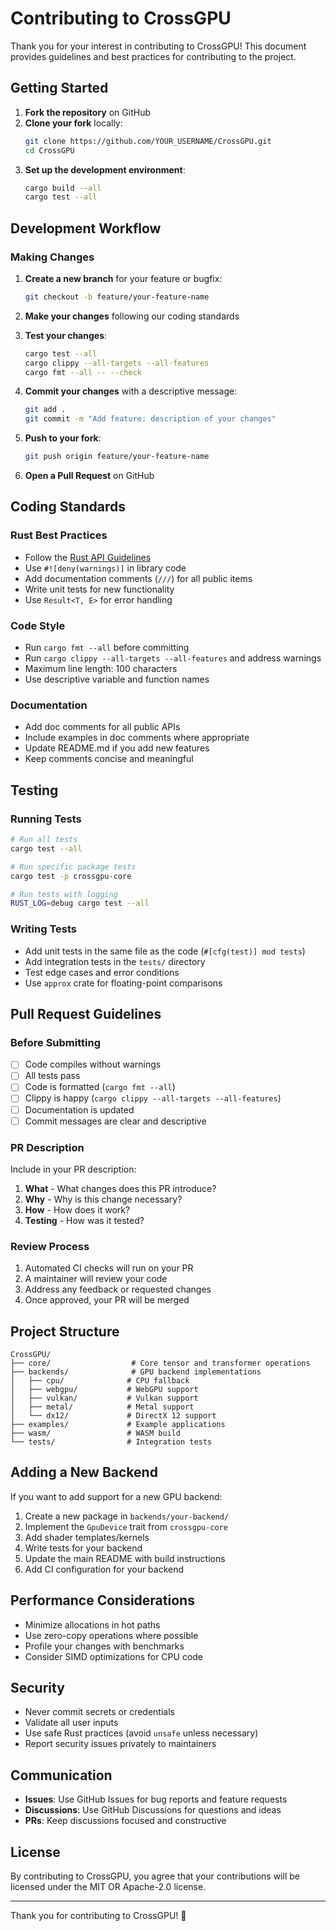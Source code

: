 # Contributing to CrossGPU

Thank you for your interest in contributing to CrossGPU! This document provides guidelines and best practices for contributing to the project.

## Getting Started

1. **Fork the repository** on GitHub
2. **Clone your fork** locally:
   ```bash
   git clone https://github.com/YOUR_USERNAME/CrossGPU.git
   cd CrossGPU
   ```
3. **Set up the development environment**:
   ```bash
   cargo build --all
   cargo test --all
   ```

## Development Workflow

### Making Changes

1. **Create a new branch** for your feature or bugfix:
   ```bash
   git checkout -b feature/your-feature-name
   ```

2. **Make your changes** following our coding standards

3. **Test your changes**:
   ```bash
   cargo test --all
   cargo clippy --all-targets --all-features
   cargo fmt --all -- --check
   ```

4. **Commit your changes** with a descriptive message:
   ```bash
   git add .
   git commit -m "Add feature: description of your changes"
   ```

5. **Push to your fork**:
   ```bash
   git push origin feature/your-feature-name
   ```

6. **Open a Pull Request** on GitHub

## Coding Standards

### Rust Best Practices

- Follow the [Rust API Guidelines](https://rust-lang.github.io/api-guidelines/)
- Use `#![deny(warnings)]` in library code
- Add documentation comments (`///`) for all public items
- Write unit tests for new functionality
- Use `Result<T, E>` for error handling

### Code Style

- Run `cargo fmt --all` before committing
- Run `cargo clippy --all-targets --all-features` and address warnings
- Maximum line length: 100 characters
- Use descriptive variable and function names

### Documentation

- Add doc comments for all public APIs
- Include examples in doc comments where appropriate
- Update README.md if you add new features
- Keep comments concise and meaningful

## Testing

### Running Tests

```bash
# Run all tests
cargo test --all

# Run specific package tests
cargo test -p crossgpu-core

# Run tests with logging
RUST_LOG=debug cargo test --all
```

### Writing Tests

- Add unit tests in the same file as the code (`#[cfg(test)] mod tests`)
- Add integration tests in the `tests/` directory
- Test edge cases and error conditions
- Use `approx` crate for floating-point comparisons

## Pull Request Guidelines

### Before Submitting

- [ ] Code compiles without warnings
- [ ] All tests pass
- [ ] Code is formatted (`cargo fmt --all`)
- [ ] Clippy is happy (`cargo clippy --all-targets --all-features`)
- [ ] Documentation is updated
- [ ] Commit messages are clear and descriptive

### PR Description

Include in your PR description:

1. **What** - What changes does this PR introduce?
2. **Why** - Why is this change necessary?
3. **How** - How does it work?
4. **Testing** - How was it tested?

### Review Process

1. Automated CI checks will run on your PR
2. A maintainer will review your code
3. Address any feedback or requested changes
4. Once approved, your PR will be merged

## Project Structure

```
CrossGPU/
├── core/                  # Core tensor and transformer operations
├── backends/              # GPU backend implementations
│   ├── cpu/              # CPU fallback
│   ├── webgpu/           # WebGPU support
│   ├── vulkan/           # Vulkan support
│   ├── metal/            # Metal support
│   └── dx12/             # DirectX 12 support
├── examples/             # Example applications
├── wasm/                 # WASM build
└── tests/                # Integration tests
```

## Adding a New Backend

If you want to add support for a new GPU backend:

1. Create a new package in `backends/your-backend/`
2. Implement the `GpuDevice` trait from `crossgpu-core`
3. Add shader templates/kernels
4. Write tests for your backend
5. Update the main README with build instructions
6. Add CI configuration for your backend

## Performance Considerations

- Minimize allocations in hot paths
- Use zero-copy operations where possible
- Profile your changes with benchmarks
- Consider SIMD optimizations for CPU code

## Security

- Never commit secrets or credentials
- Validate all user inputs
- Use safe Rust practices (avoid `unsafe` unless necessary)
- Report security issues privately to maintainers

## Communication

- **Issues**: Use GitHub Issues for bug reports and feature requests
- **Discussions**: Use GitHub Discussions for questions and ideas
- **PRs**: Keep discussions focused and constructive

## License

By contributing to CrossGPU, you agree that your contributions will be licensed under the MIT OR Apache-2.0 license.

---

Thank you for contributing to CrossGPU! 🚀
